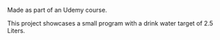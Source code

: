 Made as part of an Udemy course.

This project showcases a small program with a drink water target of 2.5 Liters.
